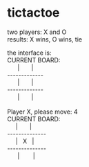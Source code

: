 # tictactoe

two players: X and O</br>
results: X wins, O wins, tie</br>

the interface is:</br>
CURRENT BOARD:</br>
&nbsp; &nbsp; &nbsp; | &nbsp; &nbsp; &nbsp; |   </br>
-------------<br>
&nbsp; &nbsp; &nbsp; | &nbsp; &nbsp; &nbsp; |    </br>
-------------</br>
&nbsp; &nbsp; &nbsp; | &nbsp; &nbsp; &nbsp; |    </br>
</br>
Player X, please move: 4</br>
CURRENT BOARD:</br>
&nbsp; &nbsp; &nbsp;| &nbsp; &nbsp; &nbsp; |    </br>
--------------</br>
&nbsp; &nbsp; &nbsp;| &nbsp; X  &nbsp; |     </br>
--------------</br>
&nbsp; &nbsp; &nbsp; | &nbsp; &nbsp; &nbsp;  |     </br>
